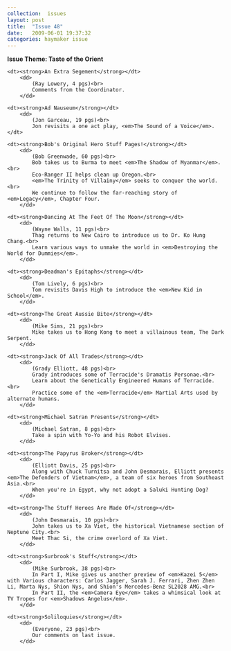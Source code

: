 ```yaml
---
collection:  issues
layout: post
title:  "Issue 48"
date:   2009-06-01 19:37:32
categories: haymaker issue
---
```


<dl>
	<dt class="theme"><strong>Issue Theme: Taste of the Orient</theme></strong></dt>

	<dt><strong>An Extra Segement</strong></dt>
		<dd>
		 	(Ray Lowery, 4 pgs)<br>
			Comments from the Coordinator.
		</dd>

	<dt><strong>Ad Nauseum</strong></dt>
		<dd>
		 	(Jon Garceau, 19 pgs)<br>
			Jon revisits a one act play, <em>The Sound of a Voice</em>.</dt>

	<dt><strong>Bob's Original Hero Stuff Pages!</strong></dt>
		<dd>
		 	(Bob Greenwade, 60 pgs)<br>
			Bob takes us to Burma to meet <em>The Shadow of Myanmar</em>.<br>
			Eco-Ranger II helps clean up Oregon.<br>
			<em>The Trinity of Villainy</em> seeks to conquer the world.<br>
			We continue to follow the far-reaching story of <em>Legacy</em>, Chapter Four.
		</dd>

	<dt><strong>Dancing At The Feet Of The Moon</strong></dt>
		<dd>
		 	(Wayne Walls, 11 pgs)<br>
			Thag returns to New Cairo to introduce us to Dr. Ko Hung Chang.<br>
			Learn various ways to unmake the world in <em>Destroying the World for Dummies</em>.
		</dd>

	<dt><strong>Deadman's Epitaphs</strong></dt>
		<dd>
		 	(Tom Lively, 6 pgs)<br>
			Tom revisits Davis High to introduce the <em>New Kid in School</em>.
		</dd>
		
	<dt><strong>The Great Aussie Bite</strong></dt>
		<dd>
		 	(Mike Sims, 21 pgs)<br>
			Mike takes us to Hong Kong to meet a villainous team, The Dark Serpent.
		</dd>

	<dt><strong>Jack Of All Trades</strong></dt>
		<dd>
		 	(Grady Elliott, 48 pgs)<br>
			Grady introduces some of Terracide's Dramatis Personae.<br>
			Learn about the Genetically Engineered Humans of Terracide.<br>
			Practice some of the <em>Terracide</em> Martial Arts used by alternate humans.
		</dd>

	<dt><strong>Michael Satran Presents</strong></dt>
		<dd>
		 	(Michael Satran, 8 pgs)<br>
			Take a spin with Yo-Yo and his Robot Elvises.
		</dd>

	<dt><strong>The Papyrus Broker</strong></dt>
		<dd>
		 	(Elliott Davis, 25 pgs)<br>
			Along with Chuck Turnitsa and John Desmarais, Elliott presents <em>The Defenders of Vietnam</em>, a team of six heroes from Southeast Asia.<br>
			When you're in Egypt, why not adopt a Saluki Hunting Dog?
		</dd>

	<dt><strong>The Stuff Heroes Are Made Of</strong></dt>
		<dd>
		 	(John Desmarais, 10 pgs)<br>
			John takes us to Xa Viet, the historical Vietnamese section of Neptune City.<br>
			Meet Thac Si, the crime overlord of Xa Viet.
		</dd>

	<dt><strong>Surbrook's Stuff</strong></dt>
		<dd>
		 	(Mike Surbrook, 38 pgs)<br>
			In Part I, Mike gives us another preview of <em>Kazei 5</em> with Various characters: Carlos Jagger, Sarah J. Ferrari, Zhen Zhen Li, Marta Nys, Shion Nys, and Shion's Mercedes-Benz SL2028 AMG.<br>
			In Part II, the <em>Camera Eye</em> takes a whimsical look at TV Tropes for <em>Shadows Angelus</em>.
		</dd>

	<dt><strong>Soliloquies</strong></dt>
		<dd>
		 	(Everyone, 23 pgs)<br>
			Our comments on last issue.
		</dd>
</dl>
